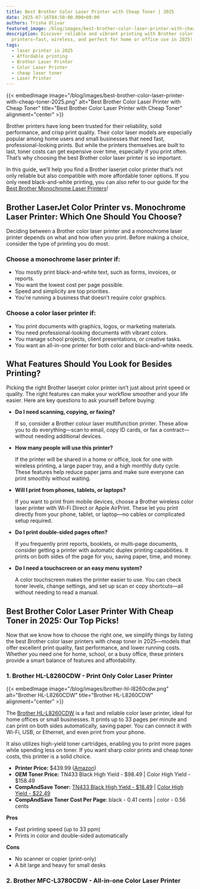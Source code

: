 ```yaml
---
title: Best Brother Color Laser Printer with Cheap Toner | 2025
date: 2025-07-16T04:50:00.000+08:00
authors: Trisha Olivar
featured_image: /blog/images/best-brother-color-laser-printer-with-cheap-toner-2025.png
description: Discover reliable and vibrant printing with Brother color laser
  printers—fast, wireless, and perfect for home or office use in 2025!
tags:
  - laser printer in 2025
  - Affordable printing
  - Brother Laser Printer
  - Color Laser Printer
  - cheap laser toner
  - Laser Printer
---
```

{{< embedImage image="/blog/images/best-brother-color-laser-printer-with-cheap-toner-2025.png" alt="Best Brother Color Laser Printer with Cheap Toner" title="Best Brother Color Laser Printer with Cheap Toner" alignment="center" >}}

Brother printers have long been trusted for their reliability, solid performance, and crisp print quality. Their color laser models are especially popular among home users and small businesses that need fast, professional-looking prints. But while the printers themselves are built to last, toner costs can get expensive over time, especially if you print often. That’s why choosing the best Brother color laser printer is so important.

In this guide, we’ll help you find a Brother laserjet color printer that’s not only reliable but also compatible with more affordable toner options. If you only need black-and-white printing, you can also refer to our guide for the [Best Brother Monochrome Laser Printers](https://www.compandsave.com/blog/posts/brother-monochrome-laser-printer-our-top-picks-in-2025.html)!

## **Brother LaserJet Color Printer vs. Monochrome Laser Printer: Which One Should You Choose?**

Deciding between a Brother color laser printer and a monochrome laser printer depends on what and how often you print. Before making a choice, consider the type of printing you do most.

### **Choose a monochrome laser printer if:**

* You mostly print black-and-white text, such as forms, invoices, or reports.
* You want the lowest cost per page possible.
* Speed and simplicity are top priorities.
* You're running a business that doesn’t require color graphics.

### **Choose a color laser printer if:**

* You print documents with graphics, logos, or marketing materials.
* You need professional-looking documents with vibrant colors.
* You manage school projects, client presentations, or creative tasks.
* You want an all-in-one printer for both color and black-and-white needs.

## **What Features Should You Look for Besides Printing?**

Picking the right Brother laserjet color printer isn’t just about print speed or quality. The right features can make your workflow smoother and your life easier. Here are key questions to ask yourself before buying:

* **Do I need scanning, copying, or faxing?**

  If so, consider a Brother colour laser multifunction printer. These allow you to do everything—scan to email, copy ID cards, or fax a contract—without needing additional devices.
* **How many people will use this printer?**

  If the printer will be shared in a home or office, look for one with wireless printing, a large paper tray, and a high monthly duty cycle. These features help reduce paper jams and make sure everyone can print smoothly without waiting.
* **Will I print from phones, tablets, or laptops?**

  If you want to print from mobile devices, choose a Brother wireless color laser printer with Wi-Fi Direct or Apple AirPrint. These let you print directly from your phone, tablet, or laptop—no cables or complicated setup required.
* **Do I print double-sided pages often?**

  If you frequently print reports, booklets, or multi-page documents, consider getting a printer with automatic duplex printing capabilities. It prints on both sides of the page for you, saving paper, time, and money.
* **Do I need a touchscreen or an easy menu system?**

  A color touchscreen makes the printer easier to use. You can check toner levels, change settings, and set up scan or copy shortcuts—all without needing to read a manual.

## **Best Brother Color Laser Printer With Cheap Toner in 2025: Our Top Picks!**

Now that we know how to choose the right one, we simplify things by listing the best Brother color laser printers with cheap toner in 2025—models that offer excellent print quality, fast performance, and lower running costs. Whether you need one for home, school, or a busy office, these printers provide a smart balance of features and affordability.

### **1. Brother HL-L8260CDW - Print Only Color Laser Printer**

{{< embedImage image="/blog/images/brother-hl-l8260cdw.png" alt="Brother HL-L8260CDW" title="Brother HL-L8260CDW" alignment="center" >}}

The [Brother HL-L8260CDW](https://www.compandsave.com/brother/hl/hl-l8260cdw-toner-cartridges) is a fast and reliable color laser printer, ideal for home offices or small businesses. It prints up to 33 pages per minute and can print on both sides automatically, saving paper. You can connect it with Wi-Fi, USB, or Ethernet, and even print from your phone. 

It also utilizes high-yield toner cartridges, enabling you to print more pages while spending less on toner. If you want sharp color prints and cheap toner costs, this printer is a solid choice.

* **Printer Price:** $439.99 ([Amazon](https://www.amazon.com/Brother-HL-L8260CDW-Business-Printing-Networking/dp/B06XDS1XW7?th=1))
* **OEM Toner Price:** TN433 Black High Yield - $98.49 | Color High Yield - $158.49
* **CompAndSave Toner:** [TN433 Black High Yield - $18.49](https://www.compandsave.com/brother/tn433-toner-cartridges/tn433bk-black) | [Color High Yield - $22.49](https://www.compandsave.com/brother/tn433-toner-cartridges/tn433c-cyan)
* **CompAndSave Toner Cost Per Page**: black - 0.41 cents | color - 0.56 cents

**Pros**

* Fast printing speed (up to 33 ppm)
* Prints in color and double-sided automatically

**Cons**

* No scanner or copier (print-only)
* A bit large and heavy for small desks

### **2. Brother MFC-L3780CDW - All-in-one Color Laser Printer**

